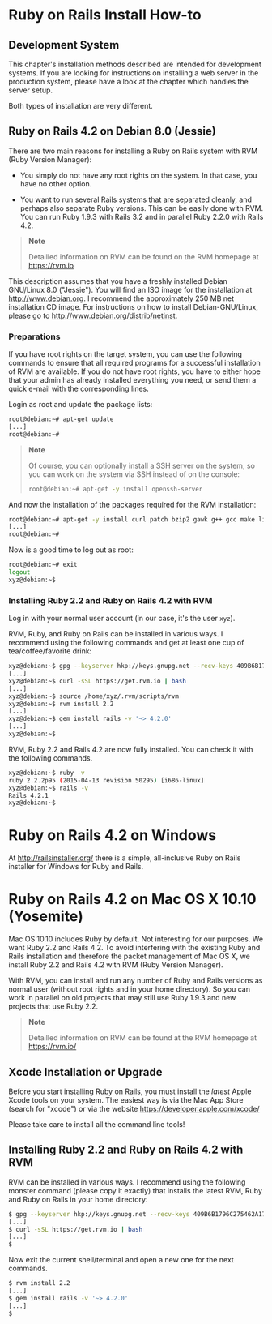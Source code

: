 # Ruby on Rails Install How-to

## Development System

This chapter's installation methods described are intended for
development systems. If you are looking for instructions on installing a
web server in the production system, please have a look at the chapter which handles the server setup.

Both types of installation are very different.

## Ruby on Rails 4.2 on Debian 8.0 (Jessie)

There are two main reasons for installing a Ruby on Rails system with
RVM (Ruby Version Manager):

-   You simply do not have any root rights on the system. In that case,
    you have no other option.

-   You want to run several Rails systems that are separated cleanly,
    and perhaps also separate Ruby versions. This can be easily done
    with RVM. You can run Ruby 1.9.3 with Rails
    3.2 and in parallel Ruby 2.2.0 with Rails 4.2.

> **Note**
>
> Detailled information on RVM can be found on the RVM homepage at
> https://rvm.io

This description assumes that you have a freshly installed Debian
GNU/Linux 8.0 ("Jessie"). You will find an ISO image for the
installation at http://www.debian.org. I recommend the approximately
250 MB net installation CD image. For instructions on how to install
Debian-GNU/Linux, please go to http://www.debian.org/distrib/netinst.

### Preparations

If you have root rights on the target system, you can use the following
commands to ensure that all required programs for a successful
installation of RVM are available. If you do not have root rights, you
have to either hope that your admin has already installed everything you
need, or send them a quick e-mail with the corresponding lines.

Login as root and update the package lists:

```bash
root@debian:~# apt-get update
[...]
root@debian:~#
```

> **Note**
>
> Of course, you can optionally install a SSH server on the system, so
> you can work on the system via SSH instead of on the console:
>
> ```bash
> root@debian:~# apt-get -y install openssh-server
> ```

And now the installation of the packages required for the RVM
installation:

```bash
root@debian:~# apt-get -y install curl patch bzip2 gawk g++ gcc make libc6-dev patch libreadline6-dev zlib1g-dev libssl-dev libyaml-dev libsqlite3-dev sqlite3 autoconf libgdbm-dev libncurses5-dev automake libtool bison pkg-config libffi-dev
[...]
root@debian:~#
```

Now is a good time to log out as root:

```bash
root@debian:~# exit
logout
xyz@debian:~$
```

### Installing Ruby 2.2 and Ruby on Rails 4.2 with RVM

Log in with your normal user account (in our case, it's the user `xyz`).

RVM, Ruby, and Ruby on Rails can be installed in various ways. I
recommend using the following commands and get at least one cup of
tea/coffee/favorite drink:

```bash
xyz@debian:~$ gpg --keyserver hkp://keys.gnupg.net --recv-keys 409B6B1796C275462A1703113804BB82D39DC0E3
[...]
xyz@debian:~$ curl -sSL https://get.rvm.io | bash
[...]
xyz@debian:~$ source /home/xyz/.rvm/scripts/rvm
xyz@debian:~$ rvm install 2.2
[...]
xyz@debian:~$ gem install rails -v '~> 4.2.0'
[...]
xyz@debian:~$
```

RVM, Ruby 2.2 and Rails 4.2 are now fully installed. You can check it with the following commands.

```bash
xyz@debian:~$ ruby -v
ruby 2.2.2p95 (2015-04-13 revision 50295) [i686-linux]
xyz@debian:~$ rails -v
Rails 4.2.1
xyz@debian:~$
```

# Ruby on Rails 4.2 on Windows

At http://railsinstaller.org/ there is a simple, all-inclusive Ruby on
Rails installer for Windows for Ruby and Rails.

# Ruby on Rails 4.2 on Mac OS X 10.10 (Yosemite)

Mac OS 10.10 includes Ruby by default. Not interesting for
our purposes. We want Ruby 2.2 and Rails 4.2. To avoid interfering
with the existing Ruby and Rails installation and therefore the packet
management of Mac OS X, we install Ruby 2.2 and Rails 4.2 with RVM (Ruby Version Manager).

With RVM, you can install and run any number of Ruby and Rails versions
as normal user (without root rights and in your home directory). So you
can work in parallel on old projects that may still use Ruby 1.9.3 and
new projects that use Ruby 2.2.

> **Note**
>
> Detailled information on RVM can be found at the RVM homepage at
> https://rvm.io/

## Xcode Installation or Upgrade

Before you start installing Ruby on Rails, you must install the *latest*
Apple Xcode tools on your system. The easiest way is via the Mac App
Store (search for "xcode") or via the website
https://developer.apple.com/xcode/

Please take care to install all the command line tools!

## Installing Ruby 2.2 and Ruby on Rails 4.2 with RVM

RVM can be installed in various ways. I recommend using the following
monster command (please copy it exactly) that installs the latest RVM,
Ruby and Ruby on Rails in your home directory:

```bash
$ gpg --keyserver hkp://keys.gnupg.net --recv-keys 409B6B1796C275462A1703113804BB82D39DC0E3
[...]
$ curl -sSL https://get.rvm.io | bash
[...]
$
```

Now exit the current shell/terminal and open a new one for the next commands.

```bash
$ rvm install 2.2
[...]
$ gem install rails -v '~> 4.2.0'
[...]
$
```
